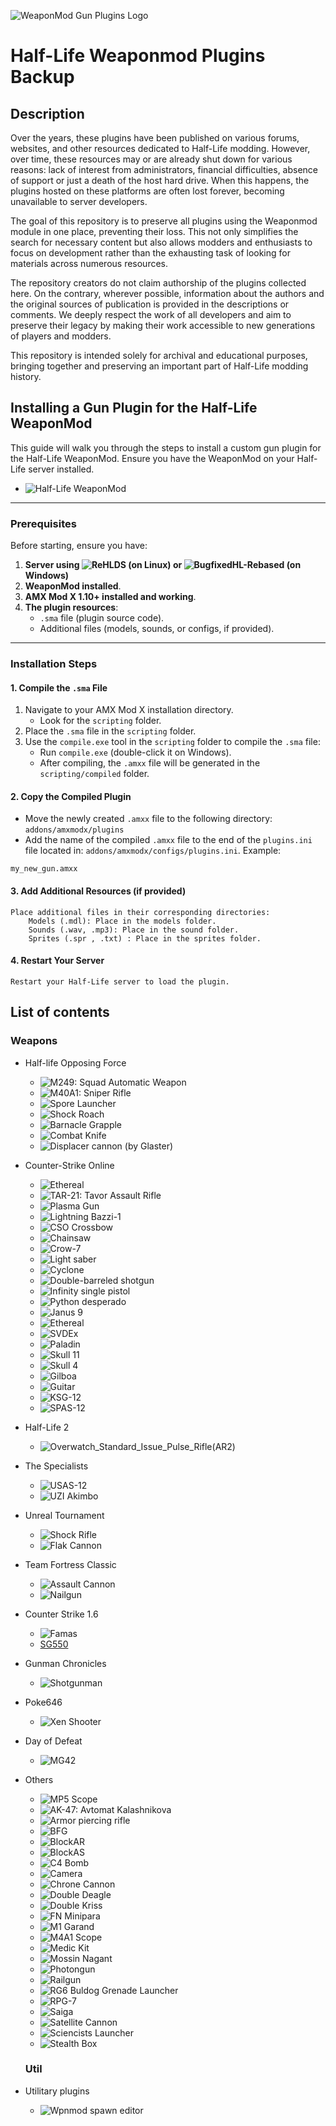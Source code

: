 ![WeaponMod Gun Plugins Logo](https://github.com/user-attachments/assets/7422beef-a99e-4460-8fae-7dbc919817f9)
# Half-Life Weaponmod Plugins Backup 

## Description 

Over the years, these plugins have been published on various forums, websites, and other resources dedicated to Half-Life modding. However, over time, these resources may or are already shut down for various reasons: lack of interest from administrators, financial difficulties, absence of support or just a death of the host hard drive. When this happens, the plugins hosted on these platforms are often lost forever, becoming unavailable to server developers.

The goal of this repository is to preserve all plugins using the Weaponmod module in one place, preventing their loss. This not only simplifies the search for necessary content but also allows modders and enthusiasts to focus on development rather than the exhausting task of looking for materials across numerous resources.

The repository creators do not claim authorship of the plugins collected here. On the contrary, wherever possible, information about the authors and the original sources of publication is provided in the descriptions or comments. We deeply respect the work of all developers and aim to preserve their legacy by making their work accessible to new generations of players and modders.

This repository is intended solely for archival and educational purposes, bringing together and preserving an important part of Half-Life modding history.

## Installing a Gun Plugin for the Half-Life WeaponMod

This guide will walk you through the steps to install a custom gun plugin for the Half-Life WeaponMod. Ensure you have the WeaponMod on your Half-Life server installed.

- ![Half-Life WeaponMod](https://github.com/tmp64/weaponmod)
---

### Prerequisites

Before starting, ensure you have:
1. **Server using ![ReHLDS](https://github.com/rehlds/ReHLDS) (on Linux) or ![BugfixedHL-Rebased](https://github.com/tmp64/BugfixedHL-Rebased) (on Windows)**
1. **WeaponMod installed**.
2. **AMX Mod X 1.10+ installed and working**.
3. **The plugin resources**:
   - `.sma` file (plugin source code).
   - Additional files (models, sounds, or configs, if provided).

---

### Installation Steps

#### 1. Compile the `.sma` File
1. Navigate to your AMX Mod X installation directory.
   - Look for the `scripting` folder.
2. Place the `.sma` file in the `scripting` folder.
3. Use the `compile.exe` tool in the `scripting` folder to compile the `.sma` file:
   - Run `compile.exe` (double-click it on Windows).
   - After compiling, the `.amxx` file will be generated in the `scripting/compiled` folder.

#### 2. Copy the Compiled Plugin
- Move the newly created `.amxx` file to the following directory: `addons/amxmodx/plugins`
- Add the name of the compiled `.amxx` file to the end of the `plugins.ini` file located in: `addons/amxmodx/configs/plugins.ini`. Example:

```plaintext
my_new_gun.amxx
```
#### 3. Add Additional Resources (if provided)

    Place additional files in their corresponding directories:
        Models (.mdl): Place in the models folder.
        Sounds (.wav, .mp3): Place in the sound folder.
        Sprites (.spr , .txt) : Place in the sprites folder.

#### 4. Restart Your Server

    Restart your Half-Life server to load the plugin.


## List of contents 

### Weapons

* Half-life Opposing Force
  - ![M249: Squad Automatic Weapon](https://github.com/andreiseverin/WeaponMod-guns-backup/tree/main/wpn_m249)
  - ![M40A1: Sniper Rifle](https://github.com/andreiseverin/WeaponMod-guns-backup/tree/main/wpn_sniperrifle)
  - ![Spore Launcher](https://github.com/andreiseverin/WeaponMod-guns-backup/tree/main/wpn_sporelauncher)
  - ![Shock Roach](https://github.com/andreiseverin/WeaponMod-guns-backup/tree/main/wpn_shockroach)
  - ![Barnacle Grapple](https://github.com/andreiseverin/WeaponMod-guns-backup/tree/main/wpn_grapple)
  - ![Combat Knife](https://github.com/andreiseverin/WeaponMod-guns-backup/tree/main/wpn_knife)
  - ![Displacer cannon (by Glaster)](https://github.com/andreiseverin/WeaponMod-guns-backup/tree/main/wpn_displacer)

* Counter-Strike Online
  - ![Ethereal](https://github.com/andreiseverin/WeaponMod-guns-backup/tree/main/wpn_ethereal)
  - ![TAR-21: Tavor Assault Rifle](https://github.com/andreiseverin/WeaponMod-guns-backup/tree/main/wpn_tar21)
  - ![Plasma Gun](https://github.com/andreiseverin/WeaponMod-guns-backup/tree/main/wpn_plasmagun)
  - ![Lightning Bazzi-1](https://github.com/andreiseverin/WeaponMod-guns-backup/tree/main/wpn_cart)
  - ![CSO Crossbow](https://github.com/andreiseverin/WeaponMod-guns-backup/tree/main/wpn_cbowex)
  - ![Chainsaw](https://github.com/andreiseverin/WeaponMod-guns-backup/tree/main/wpn_chainsaw)
  - ![Crow-7](https://github.com/andreiseverin/WeaponMod-guns-backup/tree/main/wpn_crow7)
  - ![Light saber](https://github.com/andreiseverin/WeaponMod-guns-backup/tree/main/wpn_cso_lightsaber)
  - ![Cyclone](https://github.com/andreiseverin/WeaponMod-guns-backup/tree/main/wpn_cyclone)
  - ![Double-barreled shotgun](https://github.com/andreiseverin/WeaponMod-guns-backup/tree/main/wpn_dbarrel)
  - ![Infinity single pistol](https://github.com/andreiseverin/WeaponMod-guns-backup/tree/main/wpn_infinity)
  - ![Python desperado](https://github.com/andreiseverin/WeaponMod-guns-backup/tree/main/wpn_desperado)
  - ![Janus 9](https://github.com/andreiseverin/WeaponMod-guns-backup/tree/main/wpn_emace)
  - ![Ethereal](https://github.com/andreiseverin/WeaponMod-guns-backup/tree/main/wpn_ethereal)
  - ![SVDEx](https://github.com/andreiseverin/WeaponMod-guns-backup/tree/main/wpn_svdex)
  - ![Paladin](https://github.com/andreiseverin/WeaponMod-guns-backup/tree/main/wpn_paladin)
  - ![Skull 11](https://github.com/andreiseverin/WeaponMod-guns-backup/tree/main/wpn_skull11)
  - ![Skull 4](https://github.com/andreiseverin/WeaponMod-guns-backup/tree/main/wpn_skull4)
  - ![Gilboa](https://github.com/andreiseverin/WeaponMod-guns-backup/tree/main/wpn_gilboa)
  - ![Guitar](https://github.com/andreiseverin/WeaponMod-guns-backup/tree/main/wpn_guitar)
  - ![KSG-12](https://github.com/andreiseverin/WeaponMod-guns-backup/tree/main/wpn_ksg12)
  - ![SPAS-12](https://github.com/andreiseverin/WeaponMod-guns-backup/tree/main/wpn_spas12)

* Half-Life 2
  - ![Overwatch_Standard_Issue_Pulse_Rifle(AR2)](https://github.com/andreiseverin/WeaponMod-guns-backup/tree/main/wpn_ar2)

* The Specialists
  - ![USAS-12](https://github.com/andreiseverin/WeaponMod-guns-backup/tree/main/wpn_usas12)
  - ![UZI Akimbo](https://github.com/andreiseverin/WeaponMod-guns-backup/tree/main/wpn_uzi_akimbo)

* Unreal Tournament
  - ![Shock Rifle](https://github.com/andreiseverin/WeaponMod-guns-backup/tree/main/wpn_UT_ShockRifle)
  - ![Flak Cannon](https://github.com/andreiseverin/WeaponMod-guns-backup/tree/main/wpn_UT_FlakCannon)

* Team Fortress Classic
  - ![Assault Cannon](https://github.com/andreiseverin/WeaponMod-guns-backup/tree/main/wpn_ac)
  - ![Nailgun](https://github.com/andreiseverin/WeaponMod-guns-backup/tree/main/wpn_tfcnailgun)

* Counter Strike 1.6
  - ![Famas](https://github.com/andreiseverin/WeaponMod-guns-backup/tree/main/wpn_famas)
  - [SG550](https://github.com/andreiseverin/WeaponMod-guns-backup/tree/main/wpn_sg550)

* Gunman Chronicles
  - ![Shotgunman](https://github.com/andreiseverin/WeaponMod-guns-backup/tree/main/wpn_shotgunman)

* Poke646
  - ![Xen Shooter](https://github.com/andreiseverin/WeaponMod-guns-backup/tree/main/wpn_xen_shooter)

* Day of Defeat
  - ![MG42](https://github.com/andreiseverin/WeaponMod-guns-backup/tree/main/wpn_mg42)

* Others
  - ![MP5 Scope](https://github.com/andreiseverin/WeaponMod-guns-backup/tree/main/wpn_9mmarS)
  - ![AK-47: Avtomat Kalashnikova](https://github.com/andreiseverin/WeaponMod-guns-backup/tree/main/wpn_ak47)
  - ![Armor piercing rifle](https://github.com/andreiseverin/WeaponMod-guns-backup/tree/main/wpn_armorpiercingrifle)
  - ![BFG](https://github.com/andreiseverin/WeaponMod-guns-backup/tree/main/wpn_bfg)
  - ![BlockAR](https://github.com/andreiseverin/WeaponMod-guns-backup/tree/main/wpn_blockar)
  - ![BlockAS](https://github.com/andreiseverin/WeaponMod-guns-backup/tree/main/wpn_blockas)
  - ![C4 Bomb](https://github.com/andreiseverin/WeaponMod-guns-backup/tree/main/wpn_c4_bomb)
  - ![Camera](https://github.com/andreiseverin/WeaponMod-guns-backup/tree/main/wpn_camera)
  - ![Chrone Cannon](https://github.com/andreiseverin/WeaponMod-guns-backup/tree/main/wpn_chronecannon)
  - ![Double Deagle](https://github.com/andreiseverin/WeaponMod-guns-backup/tree/main/wpn_ddeagle)
  - ![Double Kriss](https://github.com/andreiseverin/WeaponMod-guns-backup/tree/main/wpn_dkirss)
  - ![FN Minipara](https://github.com/andreiseverin/WeaponMod-guns-backup/tree/main/wpn_fn_minipara)
  - ![M1 Garand](https://github.com/andreiseverin/WeaponMod-guns-backup/tree/main/wpn_garand)
  - ![M4A1 Scope](https://github.com/andreiseverin/WeaponMod-guns-backup/tree/main/wpn_m4a1scope)
  - ![Medic Kit](https://github.com/andreiseverin/WeaponMod-guns-backup/tree/main/wpn_medkit)
  - ![Mossin Nagant](https://github.com/andreiseverin/WeaponMod-guns-backup/tree/main/wpn_mossin)
  - ![Photongun](https://github.com/andreiseverin/WeaponMod-guns-backup/tree/main/wpn_photongun)
  - ![Railgun](https://github.com/andreiseverin/WeaponMod-guns-backup/tree/main/wpn_railgun)
  - ![RG6 Buldog Grenade Launcher](https://github.com/andreiseverin/WeaponMod-guns-backup/tree/main/wpn_rg6)
  - ![RPG-7](https://github.com/andreiseverin/WeaponMod-guns-backup/tree/main/wpn_rpg7)
  - ![Saiga](https://github.com/andreiseverin/WeaponMod-guns-backup/tree/main/wpn_saiga)
  - ![Satellite Cannon](https://github.com/andreiseverin/WeaponMod-guns-backup/tree/main/wpn_satellite)
  - ![Sciencists Launcher](https://github.com/andreiseverin/WeaponMod-guns-backup/tree/main/wpn_scigun)
  - ![Stealth Box](https://github.com/andreiseverin/WeaponMod-guns-backup/tree/main/wpn_stealth_box)

  ### Util

* Utilitary plugins
  - ![Wpnmod spawn editor](https://github.com/andreiseverin/WeaponMod-guns-backup/tree/main/util/weaponmod_spawn_editor)

